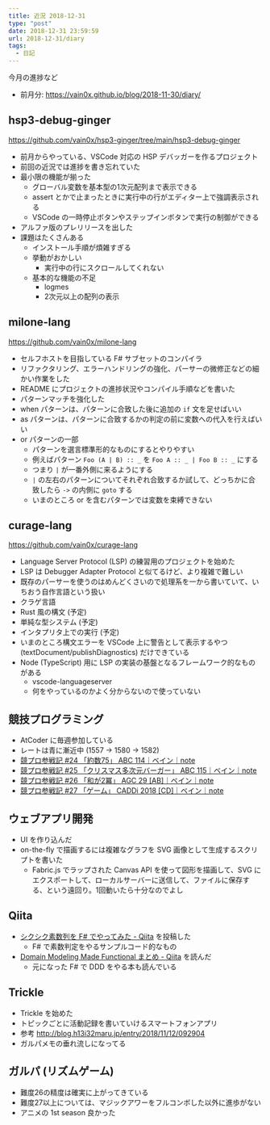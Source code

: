 ```yaml
---
title: 近況 2018-12-31
type: "post"
date: 2018-12-31 23:59:59
url: 2018-12-31/diary
tags:
  - 日記
---
```


今月の進捗など

<!--more-->

- 前月分: <https://vain0x.github.io/blog/2018-11-30/diary/>

## hsp3-debug-ginger

<https://github.com/vain0x/hsp3-ginger/tree/main/hsp3-debug-ginger>

- 前月からやっている、VSCode 対応の HSP デバッガーを作るプロジェクト
- 前回の近況では進捗を書き忘れていた
- 最小限の機能が揃った
    - グローバル変数を基本型の1次元配列まで表示できる
    - assert とかで止まったときに実行中の行がエディター上で強調表示される
    - VSCode の一時停止ボタンやステップインボタンで実行の制御ができる
- アルファ版のプレリリースを出した
- 課題はたくさんある
    - インストール手順が煩雑すぎる
    - 挙動がおかしい
        - 実行中の行にスクロールしてくれない
    - 基本的な機能の不足
        - logmes
        - 2次元以上の配列の表示

## milone-lang

<https://github.com/vain0x/milone-lang>

- セルフホストを目指している F# サブセットのコンパイラ
- リファクタリング、エラーハンドリングの強化、パーサーの微修正などの細かい作業をした
- README にプロジェクトの進捗状況やコンパイル手順などを書いた
- パターンマッチを強化した
- when パターンは、パターンに合致した後に追加の `if` 文を足せばいい
- as パターンは、パターンに合致するかの判定の前に変数への代入を行えばいい
- or パターンの一部
    - パターンを選言標準形的なものにするとやりやすい
    - 例えばパターン `Foo (A | B) :: _` を `Foo A :: _ | Foo B :: _` にする
    - つまり `|` が一番外側に来るようにする
    - `|` の左右のパターンについてそれぞれ合致するか試して、どっちかに合致したら `->` の内側に `goto` する
    - いまのところ or を含むパターンでは変数を束縛できない

## curage-lang

<https://github.com/vain0x/curage-lang>

- Language Server Protocol (LSP) の練習用のプロジェクトを始めた
- LSP は Debugger Adapter Protocol と似てるけど、より複雑で難しい
- 既存のパーサーを使うのはめんどくさいので処理系を一から書いていて、いちおう自作言語という扱い
- クラゲ言語
- Rust 風の構文 (予定)
- 単純な型システム (予定)
- インタプリタ上での実行 (予定)
- いまのところ構文エラーを VSCode 上に警告として表示するやつ (textDocument/publishDiagnostics) だけできている
- Node (TypeScript) 用に LSP の実装の基盤となるフレームワーク的なものがある
    - vscode-languageserver
    - 何をやっているのかよく分からないので使っていない

## 競技プログラミング

- AtCoder に毎週参加している
- レートは青に漸近中 (1557 → 1580 → 1582)
- [競プロ参戦記 #24 「約数75」 ABC 114｜ベイン｜note](https://note.mu/vain0x/n/ne88e557f5859)
- [競プロ参戦記 #25 「クリスマス多次元バーガー」 ABC 115｜ベイン｜note](https://note.mu/vain0x/n/n539b9a9ac173)
- [競プロ参戦記 #26 「和が2冪」  AGC 29 \[AB\]｜ベイン｜note](https://note.mu/vain0x/n/n6aa8c41c4b77)
- [競プロ参戦記 #27 「ゲーム」 CADDi 2018 \[CD\]｜ベイン｜note](https://note.mu/vain0x/n/nb6b19dd4245a)

## ウェブアプリ開発

- UI を作り込んだ
- on-the-fly で描画するには複雑なグラフを SVG 画像として生成するスクリプトを書いた
    - Fabric.js でラップされた Canvas API を使って図形を描画して、SVG にエクスポートして、ローカルサーバーに送信して、ファイルに保存する、という遠回り。1回動いたら十分なのでよし

## Qiita

- [シクシク素数列を F# でやってみた - Qiita](https://qiita.com/vain0x/items/8f8b6effb32cd68c22f3) を投稿した
    - F# で素数判定をやるサンプルコード的なもの
- [Domain Modeling Made Functional まとめ - Qiita](https://qiita.com/yasuabe2613/items/5ab33e103e4105630e4c) を読んだ
    - 元になった F# で DDD をやる本も読んでいる

## Trickle

- Trickle を始めた
- トピックごとに活動記録を書いていけるスマートフォンアプリ
- 参考 <http://blog.h13i32maru.jp/entry/2018/11/12/092904>
- ガルパメモの垂れ流しになってる

## ガルパ (リズムゲーム)

- 難度26の精度は確実に上がってきている
- 難度27以上については、マジックアワーをフルコンボした以外に進歩がない
- アニメの 1st season 良かった
